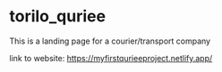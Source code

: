 # torilo_quriee 

This is a landing page for a courier/transport company

link to website: https://myfirstqurieeproject.netlify.app/
